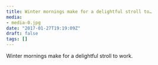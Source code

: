 ```yaml
---
title: Winter mornings make for a delightful stroll to…
media:
- media-0.jpg
date: "2017-01-27T19:19:09Z"
draft: false
tags: []
---
```

Winter mornings make for a delightful stroll to work.
